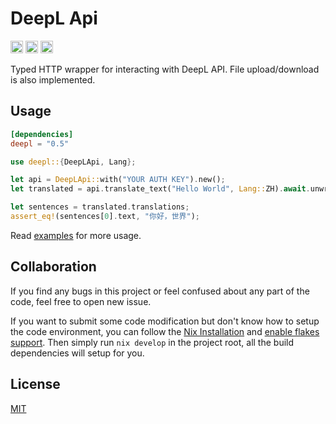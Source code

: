 # DeepL Api

[<img alt="github" src="https://img.shields.io/badge/github-Avimitin/deepl--rs-7E9CD8?style=flat&labelColor=252535&logo=github" height="20">](https://github.com/Avimitin/deepl-rs)
[<img alt="crates.io" src="https://img.shields.io/crates/v/deepl.svg?style=flat&color=fd7726&labelColor=252535&logo=rust" height="20">](https://crates.io/crates/deepl)
[<img alt="docs.rs" src="https://img.shields.io/docsrs/deepl?color=2b5a28&logo=rust&labelColor=252535" height="20">](https://docs.rs/deepl/latest/deepl/)

Typed HTTP wrapper for interacting with DeepL API. File upload/download is also implemented.

## Usage

```toml
[dependencies]
deepl = "0.5"
```

```rust
use deepl::{DeepLApi, Lang};

let api = DeepLApi::with("YOUR AUTH KEY").new();
let translated = api.translate_text("Hello World", Lang::ZH).await.unwrap();

let sentences = translated.translations;
assert_eq!(sentences[0].text, "你好，世界");
```

Read [examples](./examples) for more usage.

## Collaboration

If you find any bugs in this project or feel confused about any part of the code,
feel free to open new issue.

If you want to submit some code modification but don't know how to setup the
code environment, you can follow the
[Nix Installation](https://nixos.org/manual/nix/stable/installation/installing-binary.html#installing-a-binary-distribution)
and [enable flakes support](https://nixos.wiki/wiki/Flakes#Enable_flakes).
Then simply run `nix develop` in the project root, all the build dependencies will setup
for you.

## License

[MIT](./LICENSE)

